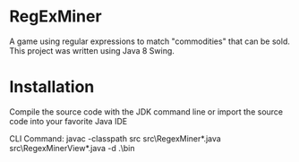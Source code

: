 # RegExMiner
A game using regular expressions to match "commodities" that can be sold. This project was written using Java 8 Swing.

# Installation
Compile the source code with the JDK command line or import the source code into your favorite Java IDE

CLI Command: javac -classpath src src\RegexMiner\*.java src\RegexMinerView\*.java -d .\bin
